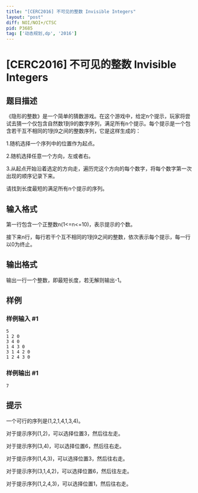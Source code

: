 ```yaml
---
title: "[CERC2016] 不可见的整数 Invisible Integers"
layout: "post"
diff: NOI/NOI+/CTSC
pid: P3685
tag: ['动态规划,dp', '2016']
---
```

# [CERC2016] 不可见的整数 Invisible Integers
## 题目描述

《隐形的整数》是一个简单的猜数游戏。在这个游戏中，给定n个提示，玩家将尝试去猜一个仅包含自然数1到9的数字序列，满足所有n个提示。每个提示是一个包含若干互不相同的1到9之间的整数序列，它是这样生成的：


1.随机选择一个序列中的位置作为起点。


2.随机选择任意一个方向，左或者右。


3.从起点开始沿着选定的方向走，遍历完这个方向的每个数字，将每个数字第一次出现的顺序记录下来。


请找到长度最短的满足所有n个提示的序列。

## 输入格式

第一行包含一个正整数n(1<=n<=10)，表示提示的个数。

接下来n行，每行若干个互不相同的1到9之间的整数，依次表示每个提示，每一行以0为终止。

## 输出格式

输出一行一个整数，即最短长度，若无解则输出-1。

## 样例

### 样例输入 #1
```
5
1 2 0
3 4 0
1 4 3 0
3 1 4 2 0
1 2 4 3 0
```
### 样例输出 #1
```
7
```
## 提示

一个可行的序列是(1,2,1,4,1,3,4)。

对于提示序列(1,2)，可以选择位置3，然后往左走。

对于提示序列(3,4)，可以选择位置6，然后往右走。

对于提示序列(1,4,3)，可以选择位置3，然后往右走。

对于提示序列(3,1,4,2)，可以选择位置6，然后往左走。

对于提示序列(1,2,4,3)，可以选择位置1，然后往右走。

